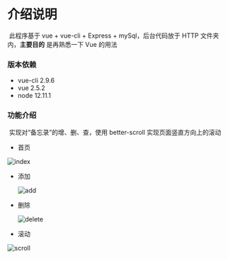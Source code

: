 # 介绍说明

​	此程序基于 vue + vue-cli + Express + mySql，后台代码放于 HTTP 文件夹内，**主要目的** 是再熟悉一下 Vue 的用法



### 版本依赖

- vue-cli  2.9.6
- vue  2.5.2
- node 12.11.1

### 功能介绍

​	实现对“备忘录”的增、删、查，使用 better-scroll 实现页面竖直方向上的滚动

- 首页

![index](C:\Users\VC\Desktop\img\index.gif)



- 添加

  ![add](C:\Users\VC\Desktop\img\add.gif)

- 删除

  ![delete](C:\Users\VC\Desktop\img\delete.gif)

- 滚动

![scroll](C:\Users\VC\Desktop\img\scroll.gif)